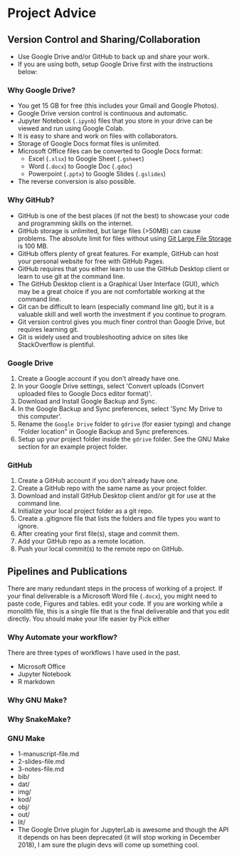 # Project Advice
## Version Control and Sharing/Collaboration

- Use Google Drive and/or GitHub to back up and share your work.
- If you are using both, setup Google Drive first with the instructions below:

### Why Google Drive?

- You get 15 GB for free (this includes your Gmail and Google Photos).
- Google Drive version control is continuous and automatic.
- Jupyter Notebook (`.ipynb`) files that you store in your drive can be viewed and run using Google Colab.
- It is easy to share and work on files with collaborators.
- Storage of Google Docs format files is unlimited.
- Microsoft Office files can be converted to Google Docs format:
    - Excel (`.xlsx`) to Google Sheet (`.gsheet`)
    - Word (`.docx`) to Google Doc (`.gdoc`)
    - Powerpoint (`.pptx`) to Google Slides (`.gslides`)
- The reverse conversion is also possible.

### Why GitHub?

- GitHub is one of the best places (if not the best) to showcase your code and programming skills on the internet.
- GitHub storage is unlimited, but large files (>50MB) can cause problems. The absolute limit for files without using [Git Large File Storage](https://git-lfs.github.com) is 100 MB. 
- GitHub offers plenty of great features. For example, GitHub can host your personal website for free with GitHub Pages.
- GitHub requires that you either learn to use the GitHub Desktop client or learn to use git at the command line.
- The GitHub Desktop client is a Graphical User Interface (GUI), which may be a great choice if you are not comfortable working at the command line.
- Git can be difficult to learn (especially command line git), but it is a valuable skill and well worth the investment if you continue to program.
- Git version control gives you much finer control than Google Drive, but requires learning git.
- Git is widely used and troubleshooting advice on sites like StackOverflow is plentiful.


### Google Drive

1. Create a Google account if you don't already have one.
2. In your Google Drive settings, select 'Convert uploads (Convert uploaded files to Google Docs editor format)'.
3. Download and Install Google Backup and Sync.
4. In the Google Backup and Sync preferences, select 'Sync My Drive to this computer'.
5. Rename the `Google Drive` folder to `gdrive` (for easier typing) and change "Folder location" in Google Backup and Sync preferences.
6. Setup up your project folder inside the `gdrive` folder. See the GNU Make section for an example project folder.

### GitHub
1. Create a GitHub account if you don't already have one.
2. Create a GitHub repo with the same name as your project folder.
3. Download and install GitHub Desktop client and/or git for use at the command line.
4. Initialize your local project folder as a git repo.
5. Create a .gitignore file that lists the folders and file types you want to ignore.
6. After creating your first file(s), stage and commit them.
7. Add your GitHub repo as a remote location.
8. Push your local commit(s) to the remote repo on GitHub.

## Pipelines and Publications
There are many redundant steps in the process of working of a project.
If your final deliverable is a Microsoft Word file (`.docx`), you might need to paste code, Figures and tables. edit your code.
If you are working while a monolith file, this is a single file that is the final deliverable and that you edit directly. You should make your life easier by Pick either 

### Why Automate your workflow?
There are three types of workflows I have used in the past.
- Microsoft Office
- Jupyter Notebook
- R markdown

### Why GNU Make?

### Why SnakeMake?


### GNU Make

- 1-manuscript-file.md
- 2-slides-file.md
- 3-notes-file.md
- bib/
- dat/
- img/
- kod/
- obj/
- out/
- lit/
- The Google Drive plugin for JupyterLab is awesome and though the API it depends on has been deprecated (it will stop working in December 2018), I am sure the plugin devs will come up something cool.
